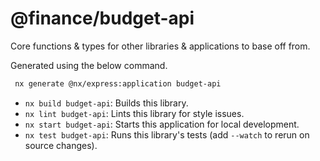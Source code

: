 # @finance/budget-api

Core functions & types for other libraries & applications to base off from.

Generated using the below command.
```bash
 nx generate @nx/express:application budget-api
```

* `nx build budget-api`: Builds this library.
* `nx lint budget-api`: Lints this library for style issues.
* `nx start budget-api`: Starts this application for local development.
* `nx test budget-api`: Runs this library's tests (add `--watch` to rerun on source changes).

